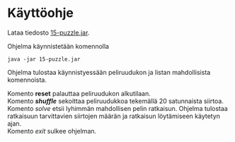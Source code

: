 # Käyttöohje

Lataa tiedosto [15-puzzle.jar](https://github.com/essitepp/15-puzzle/releases/tag/Loppupalautus).

Ohjelma käynnistetään komennolla 
```
java -jar 15-puzzle.jar
```

Ohjelma tulostaa käynnistyessään peliruudukon ja listan mahdollisista komennoista.

Komento **reset** palauttaa peliruudukon alkutilaan.  
Komento ***shuffle*** sekoittaa peliruudukkoa tekemällä 20 satunnaista siirtoa.  
Komento *solve* etsii lyhimmän mahdollisen pelin ratkaisun. Ohjelma tulostaa ratkaisuun tarvittavien siirtojen määrän ja ratkaisun löytämiseen käytetyn ajan.  
Komento *exit* sulkee ohjelman.
